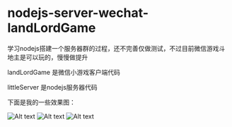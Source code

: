 # nodejs-server-wechat-landLordGame
学习nodejs搭建一个服务器群的过程，还不完善仅做测试，不过目前微信游戏斗地主是可以玩的，慢慢做提升

landLordGame 是微信小游戏客户端代码

littleServer 是nodejs服务器代码

下面是我的一些效果图：

![Alt text](https://github.com/Zhang19910325/nodejs-server-wechat-landLordGame/blob/master/IMG_1109.JPG)
![Alt text](https://github.com/Zhang19910325/nodejs-server-wechat-landLordGame/blob/master/IMG_1110.JPG)
![Alt text](https://github.com/Zhang19910325/nodejs-server-wechat-landLordGame/blob/master/IMG_1111.JPG)


